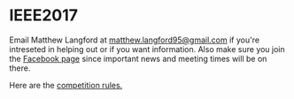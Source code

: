 # IEEE2017
Email Matthew Langford at matthew.langford95@gmail.com if you're intreseted in helping out or if you want information. 
Also make sure you join the [Facebook page](https://www.facebook.com/groups/489613054499546/) since important news and meeting times will be on there.

Here are the [competition rules.](http://sites.ieee.org/southeastcon2017/files/2016/04/MMXVII.pdf)
